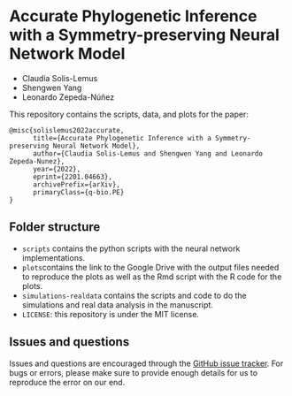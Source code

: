 # Accurate Phylogenetic Inference with a Symmetry-preserving Neural Network Model

- Claudia Solis-Lemus
- Shengwen Yang
- Leonardo Zepeda-Núñez

This repository contains the scripts, data, and plots for the paper:

```
@misc{solislemus2022accurate,
      title={Accurate Phylogenetic Inference with a Symmetry-preserving Neural Network Model}, 
      author={Claudia Solis-Lemus and Shengwen Yang and Leonardo Zepeda-Nunez},
      year={2022},
      eprint={2201.04663},
      archivePrefix={arXiv},
      primaryClass={q-bio.PE}
}
```

## Folder structure

- `scripts` contains the python scripts with the neural network implementations.
- `plots`contains the link to the Google Drive with the output files needed to reproduce the plots as well as the Rmd script with the R code for the plots.
- `simulations-realdata` contains the scripts and code to do the simulations and real data analysis in the manuscript.
- `LICENSE`: this repository is under the MIT license.

## Issues and questions

Issues and questions are encouraged through the [GitHub issue tracker](https://github.com/Forgotten/nn-phylogenetics/issues). For bugs or errors, please make sure to provide enough details for us to reproduce the error on our end.
